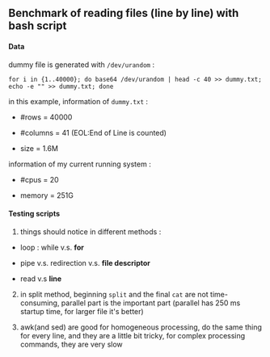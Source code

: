 ## Benchmark of reading files (line by line) with bash script

#### Data 

dummy file is generated with `/dev/urandom` :

`for i in {1..40000}; do base64 /dev/urandom | head -c 40 >> dummy.txt; echo -e "" >> dummy.txt; done`

in this example, information of `dummy.txt` :

- #rows = 40000

- #columns = 41 (EOL:End of Line is counted)

- size =  1.6M

information of my current running system :

- #cpus = 20

- memory = 251G

#### Testing scripts

1. things should notice in different methods :

- loop : while v.s. **for**

- pipe v.s. redirection v.s. **file descriptor**

- read v.s **line**

2. in split method, beginning `split` and the final `cat` are not time-consuming, parallel part is the important part
    (parallel has 250 ms startup time, for larger file it's better)

3. awk(and sed) are good for homogeneous processing, do the same thing for every line, and they are a little bit tricky, for complex processing commands, they are very slow
